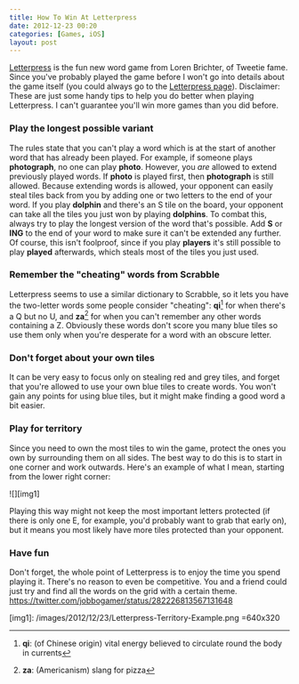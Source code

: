 ```yaml
---
title: How To Win At Letterpress
date: 2012-12-23 00:20
categories: [Games, iOS]
layout: post
---
```


[Letterpress][1] is the fun new word game from Loren Brichter, of Tweetie fame. Since you've probably played the game before I won't go into details about the game itself (you could always go to the [Letterpress page][2]). Disclaimer: These are just some handy tips to help you do better when playing Letterpress. I can't guarantee you'll win more games than you did before. <!-- more -->

### Play the longest possible variant

The rules state that you can't play a word which is at the start of another word that has already been played. For example, if someone plays **photograph**, no one can play **photo**. However, you _are_ allowed to extend previously played words. If **photo** is played first, then **photograph** is still allowed. Because extending words is allowed, your opponent can easily steal tiles back from you by adding one or two letters to the end of your word. If you play **dolphin** and there's an S tile on the board, your opponent can take all the tiles you just won by playing **dolphins**. To combat this, always try to play the longest version of the word that's possible. Add **S** or **ING** to the end of your word to make sure it can't be extended any further. Of course, this isn't foolproof, since if you play **players** it's still possible to play **played** afterwards, which steals most of the tiles you just used. 

### Remember the "cheating" words from Scrabble

Letterpress seems to use a similar dictionary to Scrabble, so it lets you have the two-letter words some people consider "cheating": **qi**[^1] for when there's a Q but no U, and **za**[^2] for when you can't remember any other words containing a Z. Obviously these words don't score you many blue tiles so use them only when you're desperate for a word with an obscure letter. 

### Don't forget about your own tiles

It can be very easy to focus only on stealing red and grey tiles, and forget that you're allowed to use your own blue tiles to create words. You won't gain any points for using blue tiles, but it might make finding a good word a bit easier. 

### Play for territory

Since you need to own the most tiles to win the game, protect the ones you own by surrounding them on all sides. The best way to do this is to start in one corner and work outwards. Here's an example of what I mean, starting from the lower right corner:

![][img1]

Playing this way might not keep the most important letters protected (if there is only one E, for example, you'd probably want to grab that early on), but it means you most likely have more tiles protected than your opponent. 

### Have fun

Don't forget, the whole point of Letterpress is to enjoy the time you spend playing it. There's no reason to even be competitive. You and a friend could just try and find all the words on the grid with a certain theme. https://twitter.com/jobbogamer/status/282226813567131648 

[^1]: **qi**: (of Chinese origin) vital energy believed to circulate round the body in currents
[^2]: **za**: (Americanism) slang for pizza

[1]: https://itunes.apple.com/gb/app/letterpress-word-game/id526619424?mt=8&at=10l7rn
[2]: http://www.atebits.com/letterpress/

[img1]: /images/2012/12/23/Letterpress-Territory-Example.png =640x320